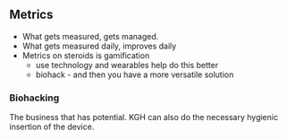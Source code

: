 <!-- title: Gamification -->

## Metrics

- What gets measured, gets managed. 
- What gets measured daily, improves daily
- Metrics on steroids is gamification
	- use technology and wearables help do this better
	- biohack - and then you have a more versatile solution

### Biohacking 
The business that has potential. KGH can also do the necessary hygienic insertion of the device. 


